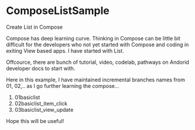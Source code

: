 # ComposeListSample
Create List in Compose

Compose has deep learning curve. Thinking in Compose can be little bit difficult for the developers who not yet started with Compose and coding in exiting View based apps. I have started with List.

Offcource, there are bunch of tutorial, video, codelab, pathways on Andorid developer docs to start with.

Here in this example, I have maintained incremental branches names from 01, 02,.. as I go further learning the compose...
1. 01basiclist
2. 02basiclist_item_click
3. 03basiclist_view_update

Hope this will be useful!
